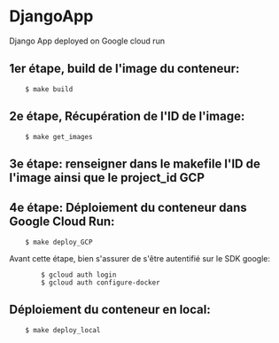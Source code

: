 # DjangoApp
Django App deployed on Google cloud run

## 1er étape, build de l'image du conteneur:
```
    $ make build
```
## 2e étape, Récupération de l'ID de l'image:
```
    $ make get_images
```
## 3e étape: renseigner dans le makefile l'ID de l'image ainsi que le project_id GCP

## 4e étape: Déploiement du conteneur dans Google Cloud Run: 
```
    $ make deploy_GCP
```
Avant cette étape, bien s'assurer de s'être autentifié sur le SDK google:
```
        $ gcloud auth login
        $ gcloud auth configure-docker
```
## Déploiement du conteneur en local: 
```
    $ make deploy_local 
```